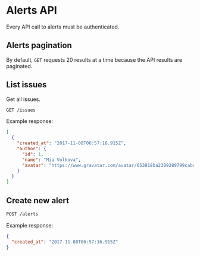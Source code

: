# Alerts API
Every API call to alerts must be authenticated.

## Alerts pagination
By default, `GET` requests 20 results at a time because the API results are paginated.

## List issues
Get all issues.

```sh
GET /issues
```

Example response:

```json
[
  {
    "created_at": "2017-11-08T06:57:16.915Z",
    "author": {
      "id": 1,
      "name": "Mia Volkova",
      "avatar": "https://www.gravatar.com/avatar/653818ba2309289799cabc3e90033f83?s=80\u0026d=retro"
    }
  }
]
```

## Create new alert
```sh
POST /alerts
```

Example response:

```json
{
  "created_at": "2017-11-08T06:57:16.915Z"
}
```
